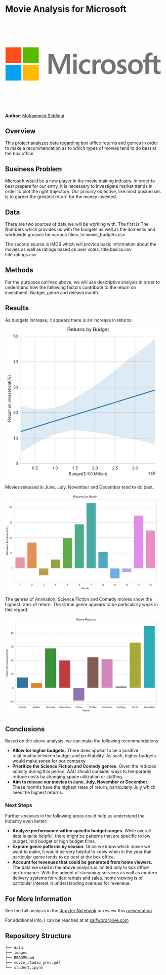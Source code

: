 

# Movie Analysis for Microsoft
![Microsoft Logo](./images/microsoft_logo.png)

**Author**: [Mohammed Siddiqui](mailto:saifword@live.com)

## Overview

This project analyzes data regarding box office returns and genres in order to make a recommendation as to which types of movies tend to do best at the box office.  

## Business Problem

Microsoft would be a new player in the movie making industry.  In order to best prepare for our entry, it is necessary to investigate market trends in order to plot the right trajectory.  Our primary objective, like most businesses is to garner the greatest return for the money invested.

## Data

There are two sources of data we will be working with. The first is The Numbers which provides us with the budgets as well as the domestic and worldwide grosses for various films.
    tn.movie_budgets.csv

The second source is IMDB which will provide basic information about the movies as well as ratings based on user votes.
    title.basics.csv
    title.ratings.csv

## Methods

For the purposes outlined above, we will use descriptive analysis in order to understand how the following factors contribute to the return on investment.  Budget, genre and release month.

## Results

As budgets increase, it appears there is an increase in returns.

![returns_by_budget](./images/returns_by_budget.png)

Movies released in June, July, November and December tend to do best.

![returns_by_month](./images/returns_by_month.png)

The genres of Animation, Science Fiction and Comedy movies show the highest rates of return.  The Crime genre appears to be particularly weak in this regard.

![returns_by_genre](./images/returns_by_genre.png)


## Conclusions

Based on the above analysis, we can make the following recommendations:

- **Allow for higher budgets.** 
There does appear to be a positive relationship between budget and profitability.  As such, higher budgets would make sense for our company.
- **Prioritize the Science Fiction and Comedy genres.** 
Given the reduced activity during this period, AAC should consider ways to temporarily reduce costs by changing space utilization or staffing.
- **Aim to release our movies in June, July, November or December.**
These months have the highest rates of return, particularly July which sees the highest returns. 

### Next Steps

Further analyses in the following areas could help us understand the industry even better:

- **Analyze performance within specific budget ranges.**
While overall data is quite helpful, there might be patterns that are specific to low budget, mid budget or high budget films.
- **Explore genre patterns by season.**
Once we know which movie we want to make, it would be very helpful to know when in the year that particular genre tends to do best at the box office.
- **Account for revenues that could be generated from home viewers.**
The data we used in the above analysis is limited only to box office performance.  With the advent of streaming services as well as modern delivery systems for video rentals and sales, home viewing is of particular interest in understanding avenues for reveneue.

## For More Information

See the full analysis in the [Jupyter Notebook](./student.ipynb) or review this [presentation](./movie_studio_pres.pdf).

For additional info, I can be reached at  at [saifword@live.com](mailto:saifword@live.com)


## Repository Structure

```
├── data
├── images
├── README.md
├── movie_studio_pres.pdf
└── student.ipynb
```